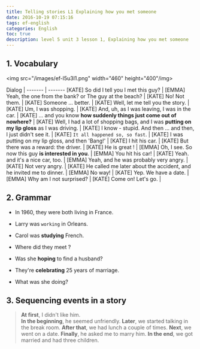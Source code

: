```yaml
---
title: Telling stories L1 Explaining how you met someone
date: 2016-10-19 07:15:16
tags: ef-english
categories: English
toc: true
description: level 5 unit 3 lesson 1, Explaining how you met someone
---
```


## 1. Vocabulary

<img src="/images/ef-l5u3l1.png" width="460" height="400"/img>

Dialog |
------- | -------
[KATE] So did I tell you I met this guy? |
[EMMA] Yeah, the one from the bank? or The guy at the beach? |
[KATE] No! Not them. |
[KATE] Someone ... better. |
[KATE] Well, let me tell you the story. |
[KATE] Um, I was shopping. |
[KATE] And, uh, as I was leaving, I was in the car. |
[KATE] ... and you know **how suddenly things just come out of nowhere?** |
[KATE] Well, I had a lot of shopping bags, and I was **putting on my lip gloss** as I was driving. |
[KATE] I know - stupid. And then ... and then, I just didn't see it. |
[KATE] `It all happened so, so fast`. |
[KATE] I was putting on my lip gloss, and then 'Bang!' |
[KATE] I hit his car. |
[KATE] But there was a reward: the driver. |
[KATE] He is great ! |
[EMMA] Oh, I see. So now this guy **is interested in you**. |
[EMMA] You hit his car! |
[KATE] Yeah. and it's a nice car, too. |
[EMMA] Yeah, and he was probably very angry. |
[KATE] Not very angry. |
[KATE] He called me later about the accident, and he invited me to dinner. |
[EMMA] No way! |
[KATE] Yep. We have a date. |
[EMMA] Why am I not surprised? |
[KATE] Come on! Let's go. |

## 2. Grammar

- In 1960, they were both living in France.
- Larry was `working` in Orleans.
- Carol was **studying** French.


- Where did they meet ?
- Was she **hoping** to find a husband?
- They're **celebrating** 25 years of marriage.


- What was she doing?

## 3. Sequencing events in a story

> **At first**, I didn't like him.	
**In the beginning**, he seemed unfriendly.
**Later**, we started talking in the break room.
**After that**, we had lunch a couple of times.
**Next**, we went on a date.
**Finally**, he asked me to marry him.
**In the end**, we got married and had three children.